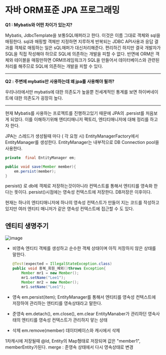 

# 자바 ORM표준 JPA 프로그래밍

**Q1 : Mybatis와 어떤 차이가 있는지?** 

Mybatis, JdbcTemplate을 보통SQL매퍼라고 한다. 이것은 이름 그대로 객체와 sql을 매핑한다. sql과 매핑할 객체만 지정하면 지루하게 반복되는 JDBC API사용과 응답 결과를 객체로 매핑하는 일은 sQL매퍼가 대신처리해준다. 편리하긴 하지만 결국 개발자가 SQL을 직접 작성해야 하므로 SQL에 의존하는 개발을 피할 수 없다. 반면에 ORM은 객체와 테이블을 매핑만하면 ORM프레임워크가 SQL을 만들어서 데이터베이스와 관련된 처리를 해주므로 SQL에 의존하는 개발을 피할 수 있다. 

---------

**Q2 : 주변에 mybatis만 사용하는데 왜 jpa를 사용해야 될까?**

우리나라에서만 mybatis에 대한 의존도가 높을뿐 전세계적인 통계를 보면 하이버네이트에 대한 의존도가 굉장히 높다.

------



현재 Mybatis를 사용하는 프로젝트를 진행하고있기 때문에 JPA의 .persist를 처음보게 되었다. 이를 이해하기위해 엔티티매니저 팩토리, 엔티티매니저에 대해 정리를 하고자 한다. 

JPA는 스레드가 생성될때 마다 ( 각 요청 시) EntityManagerFactory에서 EntityManager를 생성한다. EntityManager는 내부적으로 DB Connection pool을 사용한다. 

```java
private  final EntityManager em;

public void save(Member member){
    em.persist(member);
}
```

persist() 로 db에 객체로 저장하는것이아니라 컨텍스트를 통해서 엔티티를 영속화 한다는 뜻이다. 
persist()시점에는 영속성 컨텍스트에 저장한다. DB저장은 이후이다. 

현재는 하나의 엔티티매니저에 하나의 영속성 컨텍스트가 만들어 지는 코드를 작성하고 있지만 여러 엔티티 매니저가 같은 영속성 컨텍스트에 접근할 수 도 있다. 

## 엔티티 생명주기 

![image](https://user-images.githubusercontent.com/43670838/153012338-0759f451-9e2a-47f6-aa72-e2afb85b7401.png)

- 비영속
  엔티티 객체를 생성하고 순수한 객체 상태이며 아직 저장하지 않은 상태를 말한다. 

  ```java
  @Test(expected = IllegalStateException.class)
  public void 중복_회원_예외()throws Exception{
      Member mr1 = new Member();
      mr1.setName("Lee1");
      Member mr2 = new Member();
      mr1.setName("Lee1");
  ```

- 영속
  em.persist(item);
  EntityManager를 통해서 엔티티를 영속성 컨텍스트에 저장하여 관리하는 엔티티를 영속상태라고 말한다. 

- 준영속
  em.detach(), em.close(), em.clear
  EntityManaber가 관리하던 영속사태의 엔티티를 영속성 컨텍스트가 관리하지 앟는 상태 

- 삭제
  em.remove(member)
  데이터베이스와 캐시에서 삭제 

1차캐시에 저장될때 @Id, Entity의 Map형태로 저장되며 값은 "member1", memberEntity가된다. 
merge : 준영속 상태에서 다시 영속상태로 변경 